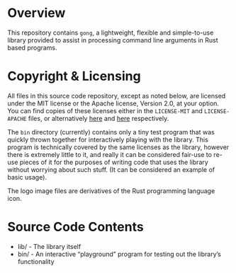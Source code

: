 Overview
========

This repository contains `gong`, a lightweight, flexible and simple-to-use library provided to
assist in processing command line arguments in Rust based programs.

Copyright & Licensing
=====================

All files in this source code repository, except as noted below, are licensed under the MIT license
or the Apache license, Version 2.0, at your option. You can find copies of these licenses either in
the `LICENSE-MIT` and `LICENSE-APACHE` files, or alternatively [here][1] and [here][2] respectively.

[1]: http://opensource.org/licenses/MIT
[2]: http://www.apache.org/licenses/LICENSE-2.0

The `bin` directory (currently) contains only a tiny test program that was quickly thrown together
for interactively playing with the library. This program is technically covered by the same licenses
as the library, however there is extremely little to it, and really it can be considered fair-use to
re-use pieces of it for the purposes of writing code that uses the library without worrying about
such stuff. (It can be considered an example of basic usage).

The logo image files are derivatives of the Rust programming language icon.

Source Code Contents
====================

 - lib/          - The library itself
 - bin/          - An interactive “playground” program for testing out the library’s functionality
